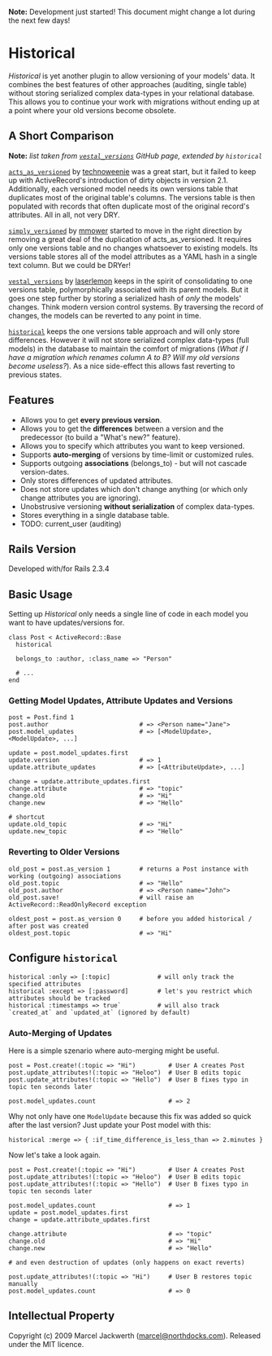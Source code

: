**Note:** Development just started! This document might change a lot during the next few days!

# Historical

*Historical* is yet another plugin to allow versioning of your models' data. It combines the
best features of other approaches (auditing, single table) without storing serialized
complex data-types in your relational database. This allows you to continue your work
with migrations without ending up at a point where your old versions become obsolete.

## A Short Comparison

**Note:** *list taken from [`vestal_versions`](http://github.com/laserlemon/vestal_versions) GitHub page, extended by `historical`*

[`acts_as_versioned`](http://github.com/technoweenie/acts_as_versioned) by [technoweenie](http://github.com/technoweenie) was a great start,
but it failed to keep up with ActiveRecord's introduction of dirty objects in version 2.1. Additionally, each versioned model needs its own versions
table that duplicates most of the original table's columns. The versions table is then populated with records that often duplicate most of the original
record's attributes. All in all, not very DRY.

[`simply_versioned`](http://github.com/mmower/simply_versioned) by [mmower](http://github.com/mmower) started to move in the right direction by
removing a great deal of the duplication of acts_as_versioned. It requires only one versions table and no changes whatsoever to existing models.
Its versions table stores all of the model attributes as a YAML hash in a single text column. But we could be DRYer!

[`vestal_versions`](http://github.com/laserlemon/vestal_versions) by [laserlemon](http://github.com/laserlemon) keeps in the spirit of consolidating to one versions table,
polymorphically associated with its parent models. But it goes one step further by storing a serialized hash of _only_ the models'
changes. Think modern version control systems. By traversing the record of changes, the models can be reverted to any point in time.

[`historical`](http://github.com/sirlantis/historical) keeps the one versions table approach and will only store differences. However it will not store
serialized complex data-types (full models) in the database to maintain the comfort of migrations (*What if I have a migration which renames column A to B?
Will my old versions become useless?*). As a nice side-effect this allows fast reverting to previous states.

## Features

* Allows you to get **every previous version**.
* Allows you to get the **differences** between a version and the predecessor (to build a "What's new?" feature).
* Allows you to specify which attributes you want to keep versioned.
* Supports **auto-merging** of versions by time-limit or customized rules.
* Supports outgoing **associations** (belongs_to) - but will not cascade version-dates.
* Only stores differences of updated attributes.
* Does not store updates which don't change anything (or which only change attributes you are ignoring).
* Unobstrusive versioning **without serialization** of complex data-types.
* Stores everything in a single database table.
* TODO: current_user (auditing)

## Rails Version

Developed with/for Rails 2.3.4

## Basic Usage

Setting up *Historical* only needs a single line of code in each model you want to have updates/versions for.

    class Post < ActiveRecord::Base
      historical
      
      belongs_to :author, :class_name => "Person"
      
      # ...
    end
    
### Getting Model Updates, Attribute Updates and Versions

    post = Post.find 1
    post.author                         # => <Person name="Jane">
    post.model_updates                  # => [<ModelUpdate>, <ModelUpdate>, ...]
    
    update = post.model_updates.first
    update.version                      # => 1
    update.attribute_updates            # => [<AttributeUpdate>, ...]
    
    change = update.attribute_updates.first
    change.attribute                    # => "topic"
    change.old                          # => "Hi"
    change.new                          # => "Hello"
    
    # shortcut
    update.old_topic                    # => "Hi"
    update.new_topic                    # => "Hello"


### Reverting to Older Versions

    old_post = post.as_version 1        # returns a Post instance with working (outgoing) associations
    old_post.topic                      # => "Hello"
    old_post.author                     # => <Person name="John">
    old_post.save!                      # will raise an ActiveRecord::ReadOnlyRecord exception
    
    oldest_post = post.as_version 0     # before you added historical / after post was created
    oldest_post.topic                   # => "Hi"
    

## Configure `historical`

    historical :only => [:topic]             # will only track the specified attributes
    historical :except => [:password]        # let's you restrict which attributes should be tracked
    historical :timestamps => true`          # will also track `created_at` and `updated_at` (ignored by default)


### Auto-Merging of Updates

Here is a simple szenario where auto-merging might be useful.

    post = Post.create!(:topic => "Hi")         # User A creates Post
    post.update_attributes!(:topic => "Heloo")  # User B edits topic
    post.update_attributes!(:topic => "Hello")  # User B fixes typo in topic ten seconds later

    post.model_updates.count                    # => 2

Why not only have one `ModelUpdate` because this fix was added so quick after the last version? Just
update your Post model with this:

    historical :merge => { :if_time_difference_is_less_than => 2.minutes }
  
Now let's take a look again.
    
    post = Post.create!(:topic => "Hi")         # User A creates Post
    post.update_attributes!(:topic => "Heloo")  # User B edits topic
    post.update_attributes!(:topic => "Hello")  # User B fixes typo in topic ten seconds later

    post.model_updates.count                    # => 1
    update = post.model_updates.first
    change = update.attribute_updates.first
    
    change.attribute                            # => "topic"
    change.old                                  # => "Hi"
    change.new                                  # => "Hello"
    
    # and even destruction of updates (only happens on exact reverts)
    
    post.update_attributes!(:topic => "Hi")     # User B restores topic manually
    post.model_updates.count                    # => 0


## Intellectual Property

Copyright (c) 2009 Marcel Jackwerth (marcel@northdocks.com). Released under the MIT licence.
